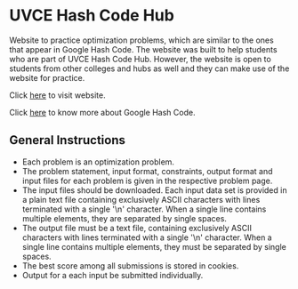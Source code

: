 # UVCE Hash Code Hub
Website to practice optimization problems, which are similar to the ones that appear in Google Hash Code. The website was built to help students who are part of UVCE Hash Code Hub. However, the website is open to students from other colleges and hubs as well and they can make use of the website for practice.

Click [here](https://dhruva-shashi.github.io/uvce-hashcode-hub/) to visit website.

Click [here](https://codingcompetitions.withgoogle.com/hashcode) to know more about Google Hash Code.

## General Instructions

- Each problem is an optimization problem.
- The problem statement, input format, constraints, output format and input files for each problem is given in the respective problem page.
- The input files should be downloaded. Each input data set is provided in a plain text file containing exclusively ASCII characters with lines terminated with a single '\n' character. When a single line contains multiple elements, they are separated by single spaces.
- The output file must be a text file, containing exclusively ASCII characters with lines terminated with a single '\n' character. When a single line contains multiple elements, they must be separated by single spaces.
- The best score among all submissions is stored in cookies.
- Output for a each input be submitted individually.
